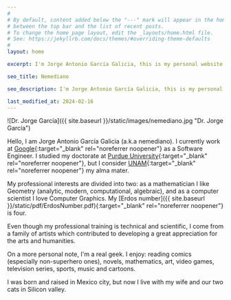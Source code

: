 ```yaml
---
#
# By default, content added below the "---" mark will appear in the home page
# between the top bar and the list of recent posts.
# To change the home page layout, edit the _layouts/home.html file.
# See: https://jekyllrb.com/docs/themes/#overriding-theme-defaults
#
layout: home

excerpt: I'm Jorge Antonio García Galicia, this is my personal website. You can find info about me, like projects, curriculum vitae and publications.

seo_title: Nemediano

seo_description: I'm Jorge Antonio García Galicia, this is my personal website. You can find info about me, like projects, curriculum vitae and publications.

last_modified_at: 2024-02-16
---
```


![Dr. Jorge García]({{ site.baseurl }}/static/images/nemediano.jpg "Dr. Jorge García")

Hello, I am Jorge Antonio García Galicia (a.k.a nemediano).
I currently work at [Google](https://about.google/){:target="_blank" rel="noreferrer noopener"} as a Software Engineer.
I studied my doctorate at [Purdue University](https://www.purdue.edu/){:target="_blank" rel="noreferrer noopener"}, but I consider [UNAM](https://www.unam.mx/){:target="_blank" rel="noreferrer noopener"} my alma mater.

My professional interests are divided into two: as a mathematician I like Geometry (analytic, modern, computational, algebraic), and as a computer scientist I love Computer Graphics.
My [Erdos number]({{ site.baseurl }}/static/pdf/ErdosNumber.pdf){:target="_blank" rel="noreferrer noopener"} is four.

Even though my professional training is technical and scientific, I come from a family of artists which contributed to developing a great appreciation for the arts and humanities.

On a more personal note, I'm a real geek. I enjoy: reading comics (especially non-superhero ones), novels, mathematics, art, video games, television series, sports, music and cartoons.

I was born and raised in Mexico city, but now I live with my wife and our two cats in Silicon valley.
